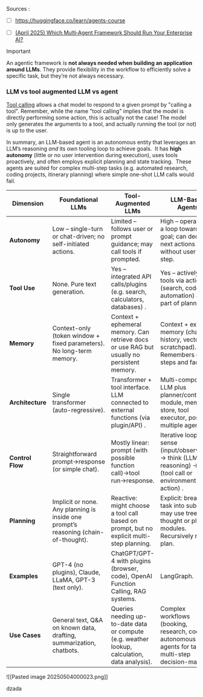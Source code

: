 
Sources : 

- [ ] https://huggingface.co/learn/agents-course
- [ ] [(April 2025) Which Multi‑Agent Framework Should Run Your Enterprise AI?](https://medium.com/@mpuig/which-multi-agent-framework-should-run-your-enterprise-ai-abdc8e09ad89)



> [!IMPORTANT]
An agentic framework is **not always needed when building an application around LLMs**. They provide flexibility in the workflow to efficiently solve a specific task, but they’re not always necessary.


### LLM vs tool augmented LLM vs agent   

[Tool calling](https://python.langchain.com/docs/concepts/tool_calling/) allows a chat model to respond to a given prompt by "calling a tool".
Remember, while the name "tool calling" implies that the model is directly performing some action, this is actually not the case! The model only generates the arguments to a tool, and actually running the tool (or not) is up to the user.

In summary, an LLM-based agent is an autonomous entity that leverages an LLM’s reasoning _and_ its own tooling loop to achieve goals.  It has **high autonomy** (little or no user intervention during execution), uses tools proactively, and often employs explicit planning and state tracking.  These agents are suited for complex multi-step tasks (e.g. automated research, coding projects, itinerary planning) where simple one-shot LLM calls would fail.

| **Dimension**    | **Foundational LLMs**                                                               | **Tool-Augmented LLMs**                                                                       | **LLM-Based Agents**                                                                                        |
| ---------------- | ----------------------------------------------------------------------------------- | --------------------------------------------------------------------------------------------- | ----------------------------------------------------------------------------------------------------------- |
| **Autonomy**     | Low – single-turn or chat-driven; no self-initiated actions.                        | Limited – follows user or prompt guidance; may call tools if prompted.                        | High – operates in a loop toward a goal; can decide next actions without user each step.                    |
| **Tool Use**     | None. Pure text generation.                                                         | Yes – integrated API calls/plugins (e.g. search, calculators, databases) .                    | Yes – actively uses tools via actions (search, code, UI automation) as part of planning .                   |
| **Memory**       | Context-only (token window + fixed parameters). No long-term memory.                | Context + ephemeral memory. Can retrieve docs or use RAG but usually no persistent memory.    | Context + explicit memory (chat history, vector DB, scratchpad). Remembers earlier steps and facts.         |
| **Architecture** | Single transformer (auto-regressive).                                               | Transformer + tool interface. LLM connected to external functions (via plugin/API) .          | Multi-component. LLM plus planner/controller module, memory store, tool executor, possibly multiple agents. |
| **Control Flow** | Straightforward prompt→response (or simple chat).                                   | Mostly linear: prompt (with possible function call)→tool run→response.                        | Iterative loop: sense (input/observation) → think (LLM reasoning) → act (tool call or environment action) . |
| **Planning**     | Implicit or none. Any planning is inside one prompt’s reasoning (chain-of-thought). | Reactive: might choose a tool call based on prompt, but no explicit multi-step planning.      | Explicit: breaks task into subgoals, may use tree-of-thought or planner modules. Recursively refines plan.  |
| **Examples**     | GPT-4 (no plugins), Claude, LLaMA, GPT-3 (text only).                               | ChatGPT/GPT-4 with plugins (browser, code), OpenAI Function Calling, RAG systems.             | LangGraph.                                                                                                  |
| **Use Cases**    | General text, Q&A on known data, drafting, summarization, chatbots.                 | Queries needing up-to-date data or compute (e.g. weather lookup, calculation, data analysis). | Complex workflows (booking, research, coding), autonomous agents for tasks, multi-step decision-making.     |


![[Pasted image 20250504000023.png]]


dzada